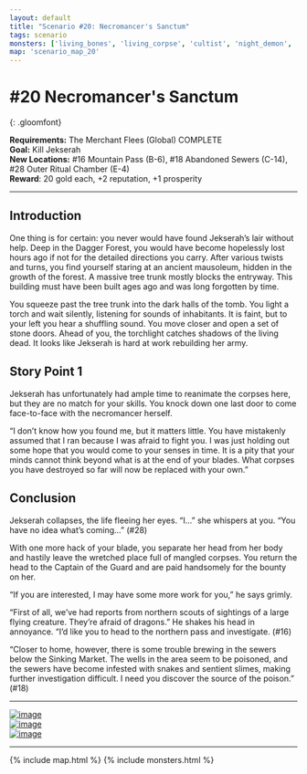 ```yaml
---
layout: default
title: "Scenario #20: Necromancer's Sanctum"
tags: scenario
monsters: ['living_bones', 'living_corpse', 'cultist', 'night_demon', 'jekserah']
map: 'scenario_map_20'
---
```


# #20 Necromancer's Sanctum
{: .gloomfont}

__Requirements:__ The Merchant Flees (Global) COMPLETE <br>
__Goal:__ Kill Jekserah <br>
__New Locations:__ #16 Mountain Pass <span class="map_loc">(B-6)</span>, #18 Abandoned Sewers <span class="map_loc">(C-14)</span>, #28 Outer Ritual Chamber <span class="map_loc">(E-4)</span> <br>
__Reward__: 20 gold each, +2 reputation, +1 prosperity <br>

***

## Introduction

One thing is for certain: you never would have found Jekserah’s lair without help. Deep
in the Dagger Forest, you would have become hopelessly lost hours ago if not for the
detailed directions you carry. After various twists and turns, you find yourself staring
at an ancient mausoleum, hidden in the growth of the forest. A massive tree trunk mostly
blocks the entryway. This building must have been built ages ago and was long forgotten
by time.

You squeeze past the tree trunk into the dark halls of the tomb. You light a torch and
wait silently, listening for sounds of inhabitants. It is faint, but to your left you
hear a shuffling sound. You move closer and open a set of stone doors. Ahead of you,
the torchlight catches shadows of the living dead. It looks like Jekserah is hard at
work rebuilding her army.

## Story Point 1

Jekserah has unfortunately had ample time to reanimate the corpses here, but they are
no match for your skills. You knock down one last door to come face-to-face with the
necromancer herself.

“I don’t know how you found me, but it matters little. You have mistakenly assumed
that I ran because I was afraid to fight you.  I was just holding out some hope that you
would come to your senses in time. It is a pity that your minds cannot think beyond what
is at the end of your blades. What corpses you have destroyed so far will now be replaced
with your own.”

## Conclusion

Jekserah collapses, the life fleeing her eyes. “I...” she whispers at you. “You have no idea
what’s coming...” (#28)

With one more hack of your blade, you separate her head from her body and hastily leave the
wretched place full of mangled corpses. You return the head to the Captain of the Guard and
are paid handsomely for the bounty on her.

“If you are interested, I may have some more work for you,” he says grimly.

“First of all, we’ve had reports from northern scouts of sightings of a large flying creature.
They’re afraid of dragons.” He shakes his head in annoyance. “I’d like you to head to the
northern pass and investigate. (#16)

“Closer to home, however, there is some trouble brewing in the sewers below the Sinking Market.
The wells in the area seem to be poisoned, and the sewers have become infested with snakes and
sentient slimes, making further investigation difficult. I need you discover the source of the
poison.” (#18)

***

<section id="game_shots">
  <div class="card">
    <a href="{{ site.baseurl }}/assets/img/game_pics/scenario_20_01.jpg" data-lightbox="scenario_20">
      <img src="{{ site.baseurl }}/assets/img/game_pics/scenario_20_01_tn.jpg" alt="image" />
    </a>
  </div>
  <div class="card">
    <a href="{{ site.baseurl }}/assets/img/game_pics/scenario_20_02.jpg" data-lightbox="scenario_20">
      <img src="{{ site.baseurl }}/assets/img/game_pics/scenario_20_02_tn.jpg" alt="image" />
    </a>
  </div>
  <div class="card">
    <a href="{{ site.baseurl }}/assets/img/game_pics/scenario_20_03.jpg" data-lightbox="scenario_20">
      <img src="{{ site.baseurl }}/assets/img/game_pics/scenario_20_03_tn.jpg" alt="image" />
    </a>
  </div>
</section>

***

{% include map.html %}
{% include monsters.html %}


